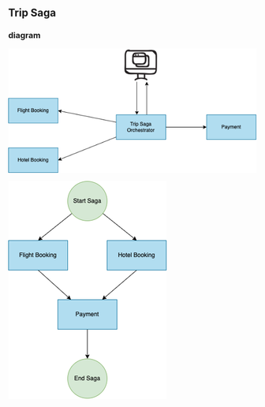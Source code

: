 ## Trip Saga

### diagram

![](trip-saga-diagram-1.drawio.png)

![](trip-saga-diagram-2.drawio.png)
